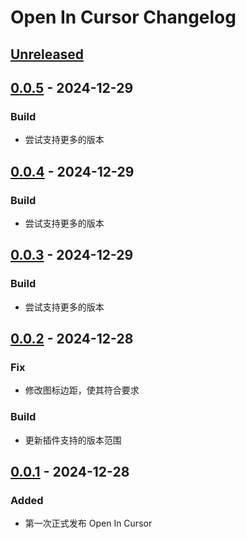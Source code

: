 <!-- Keep a Changelog guide -> https://keepachangelog.com -->

# Open In Cursor Changelog

## [Unreleased]

## [0.0.5] - 2024-12-29

### Build

- 尝试支持更多的版本

## [0.0.4] - 2024-12-29

### Build

- 尝试支持更多的版本

## [0.0.3] - 2024-12-29

### Build

- 尝试支持更多的版本

## [0.0.2] - 2024-12-28

### Fix

- 修改图标边距，使其符合要求

### Build

- 更新插件支持的版本范围

## [0.0.1] - 2024-12-28

### Added

- 第一次正式发布 Open In Cursor

[Unreleased]: https://github.com/bling-yshs/open-in-cursor/compare/v0.0.5...HEAD
[0.0.5]: https://github.com/bling-yshs/open-in-cursor/compare/v0.0.4...v0.0.5
[0.0.4]: https://github.com/bling-yshs/open-in-cursor/compare/v0.0.3...v0.0.4
[0.0.3]: https://github.com/bling-yshs/open-in-cursor/compare/v0.0.2...v0.0.3
[0.0.2]: https://github.com/bling-yshs/open-in-cursor/compare/v0.0.1...v0.0.2
[0.0.1]: https://github.com/bling-yshs/open-in-cursor/commits/v0.0.1
